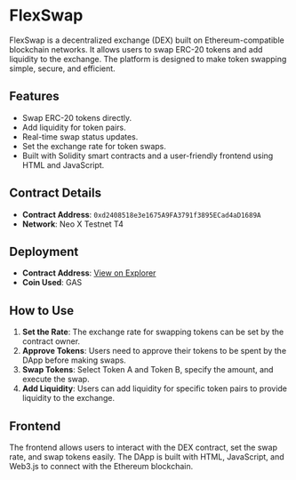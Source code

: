 # FlexSwap

FlexSwap is a decentralized exchange (DEX) built on Ethereum-compatible blockchain networks. It allows users to swap ERC-20 tokens and add liquidity to the exchange. The platform is designed to make token swapping simple, secure, and efficient.

## Features

- Swap ERC-20 tokens directly.
- Add liquidity for token pairs.
- Real-time swap status updates.
- Set the exchange rate for token swaps.
- Built with Solidity smart contracts and a user-friendly frontend using HTML and JavaScript.

## Contract Details

- **Contract Address**: `0xd2408518e3e1675A9FA3791f3895ECad4aD1689A`
- **Network**: Neo X Testnet T4

## Deployment

- **Contract Address**: [View on Explorer](https://xt4scan.ngd.network/address/0xd2408518e3e1675A9FA3791f3895ECad4aD1689A)
- **Coin Used**: GAS
## How to Use

1. **Set the Rate**: The exchange rate for swapping tokens can be set by the contract owner.
2. **Approve Tokens**: Users need to approve their tokens to be spent by the DApp before making swaps.
3. **Swap Tokens**: Select Token A and Token B, specify the amount, and execute the swap.
4. **Add Liquidity**: Users can add liquidity for specific token pairs to provide liquidity to the exchange.

## Frontend

The frontend allows users to interact with the DEX contract, set the swap rate, and swap tokens easily. The DApp is built with HTML, JavaScript, and Web3.js to connect with the Ethereum blockchain.
